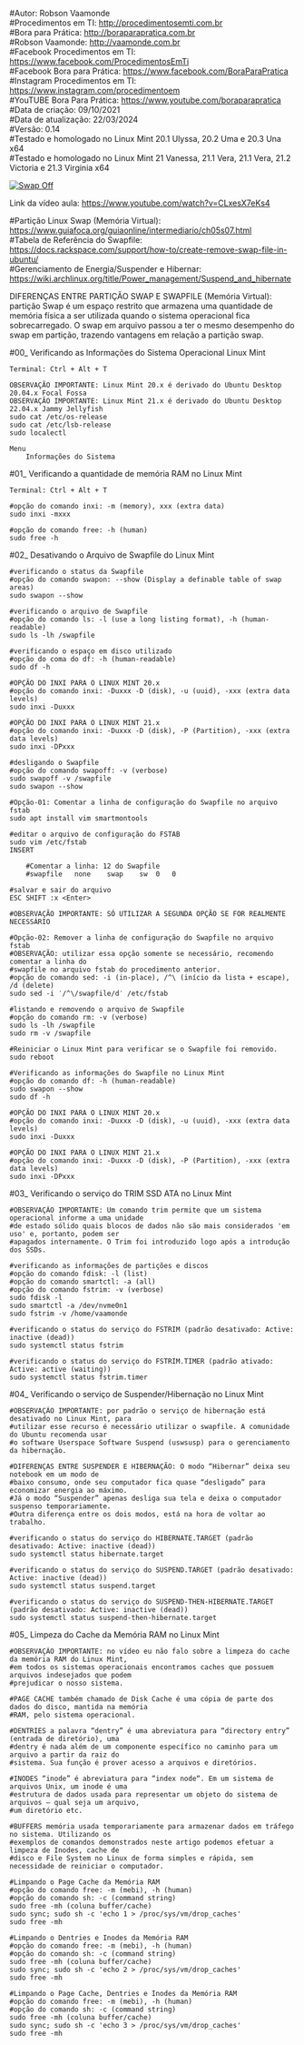 #Autor: Robson Vaamonde<br>
#Procedimentos em TI: http://procedimentosemti.com.br<br>
#Bora para Prática: http://boraparapratica.com.br<br>
#Robson Vaamonde: http://vaamonde.com.br<br>
#Facebook Procedimentos em TI: https://www.facebook.com/ProcedimentosEmTi<br>
#Facebook Bora para Prática: https://www.facebook.com/BoraParaPratica<br>
#Instagram Procedimentos em TI: https://www.instagram.com/procedimentoem<br>
#YouTUBE Bora Para Prática: https://www.youtube.com/boraparapratica<br>
#Data de criação: 09/10/2021<br>
#Data de atualização: 22/03/2024<br>
#Versão: 0.14<br>
#Testado e homologado no Linux Mint 20.1 Ulyssa, 20.2 Uma e 20.3 Una x64<br>
#Testado e homologado no Linux Mint 21 Vanessa, 21.1 Vera, 21.1 Vera, 21.2 Victoria e 21.3 Virginia x64

[![Swap Off](http://img.youtube.com/vi/CLxesX7eKs4/0.jpg)](https://www.youtube.com/watch?v=CLxesX7eKs4 "Swap Off")

Link da vídeo aula: https://www.youtube.com/watch?v=CLxesX7eKs4

#Partição Linux Swap (Memória Virtual): https://www.guiafoca.org/guiaonline/intermediario/ch05s07.html<br>
#Tabela de Referência do Swapfile: https://docs.rackspace.com/support/how-to/create-remove-swap-file-in-ubuntu/<br>
#Gerenciamento de Energia/Suspender e Hibernar: https://wiki.archlinux.org/title/Power_management/Suspend_and_hibernate

DIFERENÇAS ENTRE PARTIÇÃO SWAP E SWAPFILE (Memória Virtual): partição Swap é um espaço restrito 
que armazena uma quantidade de memória física a ser utilizada quando o sistema operacional fica 
sobrecarregado. O swap em arquivo passou a ter o mesmo desempenho do swap em partição, trazendo
vantagens em relação a partição swap.

#00_ Verificando as Informações do Sistema Operacional Linux Mint<br>

	Terminal: Ctrl + Alt + T

	OBSERVAÇÃO IMPORTANTE: Linux Mint 20.x é derivado do Ubuntu Desktop 20.04.x Focal Fossa 
	OBSERVAÇÃO IMPORTANTE: Linux Mint 21.x é derivado do Ubuntu Desktop 22.04.x Jammy Jellyfish
	sudo cat /etc/os-release
	sudo cat /etc/lsb-release
	sudo localectl

	Menu
		Informações do Sistema

#01_ Verificando a quantidade de memória RAM no Linux Mint

	Terminal: Ctrl + Alt + T

	#opção do comando inxi: -m (memory), xxx (extra data)
	sudo inxi -mxxx
	
	#opção do comando free: -h (human)
	sudo free -h

#02_ Desativando o Arquivo de Swapfile do Linux Mint

	#verificando o status da Swapfile
	#opção do comando swapon: --show (Display a definable table of swap areas)
	sudo swapon --show
	
	#verificando o arquivo de Swapfile
	#opção do comando ls: -l (use a long listing format), -h (human-readable)
	sudo ls -lh /swapfile

	#verificando o espaço em disco utilizado
	#opção do coma do df: -h (human-readable)
	sudo df -h

	#OPÇÃO DO INXI PARA O LINUX MINT 20.x
	#opção do comando inxi: -Duxxx -D (disk), -u (uuid), -xxx (extra data levels)
	sudo inxi -Duxxx

	#OPÇÃO DO INXI PARA O LINUX MINT 21.x
	#opção do comando inxi: -Duxxx -D (disk), -P (Partition), -xxx (extra data levels)
	sudo inxi -DPxxx

	#desligando o Swapfile
	#opção do comando swapoff: -v (verbose)
	sudo swapoff -v /swapfile
	sudo swapon --show

	#Opção-01: Comentar a linha de configuração do Swapfile no arquivo fstab
	sudo apt install vim smartmontools
	
	#editar o arquivo de configuração do FSTAB
	sudo vim /etc/fstab
	INSERT

		#Comentar a linha: 12 do Swapfile
		#swapfile	none	swap	sw	0	0
	
	#salvar e sair do arquivo
	ESC SHIFT :x <Enter>
	
	#OBSERVAÇÃO IMPORTANTE: SÓ UTILIZAR A SEGUNDA OPÇÃO SE FOR REALMENTE NECESSÁRIO
	
	#Opção-02: Remover a linha de configuração do Swapfile no arquivo fstab
	#OBSERVAÇÃO: utilizar essa opção somente se necessário, recomendo comentar a linha do 
	#swapfile no arquivo fstab do procedimento anterior.
	#opção do comando sed: -i (in-place), /^\ (início da lista + escape), /d (delete)
	sudo sed -i ′/^\/swapfile/d′ /etc/fstab

	#listando e removendo o arquivo de Swapfile
	#opção do comando rm: -v (verbose)
	sudo ls -lh /swapfile
	sudo rm -v /swapfile

	#Reiniciar o Linux Mint para verificar se o Swapfile foi removido.
	sudo reboot

	#Verificando as informações do Swapfile no Linux Mint
	#opção do comando df: -h (human-readable)
	sudo swapon --show
	sudo df -h

	#OPÇÃO DO INXI PARA O LINUX MINT 20.x
	#opção do comando inxi: -Duxxx -D (disk), -u (uuid), -xxx (extra data levels)
	sudo inxi -Duxxx

	#OPÇÃO DO INXI PARA O LINUX MINT 21.x
	#opção do comando inxi: -Duxxx -D (disk), -P (Partition), -xxx (extra data levels)
	sudo inxi -DPxxx

#03_ Verificando o serviço do TRIM SSD ATA no Linux Mint

	#OBSERVAÇÃO IMPORTANTE: Um comando trim permite que um sistema operacional informe a uma unidade 
	#de estado sólido quais blocos de dados não são mais considerados 'em uso' e, portanto, podem ser 
	#apagados internamente. O Trim foi introduzido logo após a introdução dos SSDs.

	#verificando as informações de partições e discos
	#opção do comando fdisk: -l (list)
	#opção do comando smartctl: -a (all)
	#opção do comando fstrim: -v (verbose)
	sudo fdisk -l
	sudo smartctl -a /dev/nvme0n1
	sudo fstrim -v /home/vaamonde

	#verificando o status do serviço do FSTRIM (padrão desativado: Active: inactive (dead))
	sudo systemctl status fstrim
	
	#verificando o status do serviço do FSTRIM.TIMER (padrão ativado: Active: active (waiting))
	sudo systemctl status fstrim.timer

#04_ Verificando o serviço de Suspender/Hibernação no Linux Mint	

	#OBSERVAÇÃO IMPORTANTE: por padrão o serviço de hibernação está desativado no Linux Mint, para 
	#utilizar esse recurso é necessário utilizar o swapfile. A comunidade do Ubuntu recomenda usar
	#o software Userspace Software Suspend (uswsusp) para o gerenciamento da hibernação.

	#DIFERENÇAS ENTRE SUSPENDER E HIBERNAÇÃO: O modo “Hibernar” deixa seu notebook em um modo de 
	#baixo consumo, onde seu computador fica quase “desligado” para economizar energia ao máximo. 
	#Já o modo “Suspender” apenas desliga sua tela e deixa o computador suspenso temporariamente. 
	#Outra diferença entre os dois modos, está na hora de voltar ao trabalho.

	#verificando o status do serviço do HIBERNATE.TARGET (padrão desativado: Active: inactive (dead))
	sudo systemctl status hibernate.target 

	#verificando o status do serviço do SUSPEND.TARGET (padrão desativado: Active: inactive (dead))
	sudo systemctl status suspend.target 

	#verificando o status do serviço do SUSPEND-THEN-HIBERNATE.TARGET (padrão desativado: Active: inactive (dead))
	sudo systemctl status suspend-then-hibernate.target 

#05_ Limpeza do Cache da Memória RAM no Linux Mint

	#OBSERVAÇÃO IMPORTANTE: no vídeo eu não falo sobre a limpeza do cache da memória RAM do Linux Mint, 
	#em todos os sistemas operacionais encontramos caches que possuem arquivos indesejados que podem 
	#prejudicar o nosso sistema.

	#PAGE CACHE também chamado de Disk Cache é uma cópia de parte dos dados do disco, mantida na memória 
	#RAM, pelo sistema operacional.

	#DENTRIES a palavra “dentry” é uma abreviatura para “directory entry” (entrada de diretório), uma 
	#dentry é nada além de um componente específico no caminho para um arquivo a partir da raiz do 
	#sistema. Sua função é prover acesso a arquivos e diretórios.

	#INODES “inode” é abreviatura para “index node“. Em um sistema de arquivos Unix, um inode é uma 
	#estrutura de dados usada para representar um objeto do sistema de arquivos – qual seja um arquivo, 
	#um diretório etc.

	#BUFFERS memória usada temporariamente para armazenar dados em tráfego no sistema. Utilizando os 
	#exemplos de comandos demonstrados neste artigo podemos efetuar a limpeza de Inodes, cache de 
	#disco e File System no Linux de forma simples e rápida, sem necessidade de reiniciar o computador.

	#Limpando o Page Cache da Memória RAM
	#opção do comando free: -m (mebi), -h (human)
	#opção do comando sh: -c (command string)
	sudo free -mh (coluna buffer/cache)
	sudo sync; sudo sh -c 'echo 1 > /proc/sys/vm/drop_caches'
	sudo free -mh

	#Limpando o Dentries e Inodes da Memória RAM
	#opção do comando free: -m (mebi), -h (human)
	#opção do comando sh: -c (command string)
	sudo free -mh (coluna buffer/cache)
	sudo sync; sudo sh -c 'echo 2 > /proc/sys/vm/drop_caches'
	sudo free -mh

	#Limpando o Page Cache, Dentries e Inodes da Memória RAM
	#opção do comando free: -m (mebi), -h (human)
	#opção do comando sh: -c (command string)
	sudo free -mh (coluna buffer/cache)
	sudo sync; sudo sh -c 'echo 3 > /proc/sys/vm/drop_caches'
	sudo free -mh